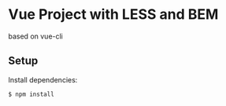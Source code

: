 # Vue Project with LESS and BEM
based on vue-cli

## Setup

Install dependencies:

```sh
$ npm install
```
